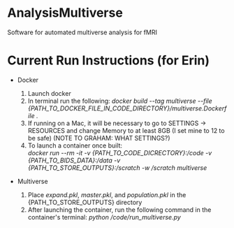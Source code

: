 # AnalysisMultiverse
Software for automated multiverse analysis for fMRI

# Current Run Instructions (for Erin)
- Docker
  1. Launch docker
  2. In terminal run the following: 
    *docker build --tag multiverse --file {PATH_TO_DOCKER_FILE_IN_CODE_DIRECTORY}/multiverse.Dockerfile .*
  3. If running on a Mac, it will be necessary to go to SETTINGS -> RESOURCES and change Memory to at least 8GB (I set mine to 12 to be safe) (NOTE TO GRAHAM: WHAT SETTINGS?)
  4. To launch a container once built:  
    *docker run --rm -it -v {PATH_TO_CODE_DICRECTORY}:/code -v {PATH_TO_BIDS_DATA}:/data -v {PATH_TO_STORE_OUTPUTS}:/scratch -w /scratch multiverse*
    
- Multiverse
  1. Place *expand.pkl*, *master.pkl*, and *population.pkl* in the {PATH_TO_STORE_OUTPUTS} directory
  2. After launching the container, run the following command in the container's terminal: 
    *python /code/run_multiverse.py*
  
  
